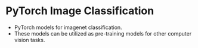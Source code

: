 # PyTorch Image Classification

- PyTorch models for imagenet classification.
- These models can be utilized as pre-training models for other computer vision tasks.
